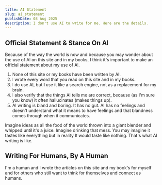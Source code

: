 ```yaml
---
title: AI Statement 
slug: ai_statement 
publishDate: 08 Aug 2025
description: I don't use AI to write for me. Here are the details. 
---
```

## Official Statement & Stance On AI

Because of the way the world is now and because you may wonder about the use of AI on this site and in my books, I think it's important to make an official statement about my use of AI.

1. None of this site or my books have been written by AI.<br>
2. I wrote every word that you read on this site and in my books.<br>
3. I do use AI, but I use it like a search engine, not as a replacement for my brain.
4. I also verify that the things AI tells me are correct, because (as I'm sure you know) it often hallucinates (makes things up).
5. AI writing is bland and boring. It has no gut. AI has no feelings and doesn't understand what it means to have feelings and that blandness comes through when it communicates.

Imagine ideas as all the food of the world thrown into a giant blender and whipped until it's a juice.  Imagine drinking that mess.  You may imagine it tastes like everything but in reality It would taste like nothing.  That's what AI writing is like.

## Writing For Humans, By A Human
I'm a human and I wrote the articles on this site and my book's for myself and for others who still want to think for themselves and connect as humans.

